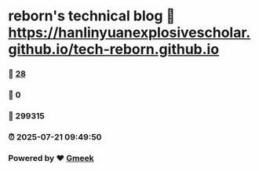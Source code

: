 # reborn's technical blog :link: https://hanlinyuanexplosivescholar.github.io/tech-reborn.github.io 
### :page_facing_up: [28](https://hanlinyuanexplosivescholar.github.io/tech-reborn.github.io/tag.html) 
### :speech_balloon: 0 
### :hibiscus: 299315 
### :alarm_clock: 2025-07-21 09:49:50 
### Powered by :heart: [Gmeek](https://github.com/Meekdai/Gmeek)
